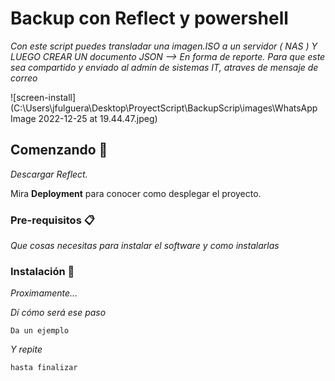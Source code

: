 # Backup con Reflect y powershell

_Con este script puedes transladar una imagen.ISO a un servidor ( NAS ) Y LUEGO CREAR UN documento JSON --> En forma de reporte. Para que este sea compartido y enviado al admin de sistemas IT, atraves de mensaje de correo_

![screen-install](C:\Users\jfulguera\Desktop\ProyectScript\BackupScrip\images\WhatsApp Image 2022-12-25 at 19.44.47.jpeg)

## Comenzando 🚀

_Descargar Reflect._

Mira **Deployment** para conocer como desplegar el proyecto.


### Pre-requisitos 📋

_Que cosas necesitas para instalar el software y como instalarlas_


### Instalación 🔧

_Proximamente..._

_Dí cómo será ese paso_

```
Da un ejemplo
```

_Y repite_

```
hasta finalizar